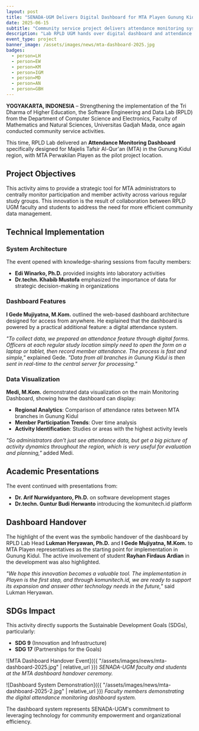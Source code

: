 ```yaml
---
layout: post
title: "SENADA-UGM Delivers Digital Dashboard for MTA Playen Gunung Kidul"
date: 2025-06-15
subtitle: "Community service project delivers attendance monitoring system for religious study groups"
description: "Lab RPLD UGM hands over digital dashboard and attendance system to MTA Playen as pilot project for Gunung Kidul region"
event_type: project
banner_image: /assets/images/news/mta-dashboard-2025.jpg
badges:
  - person=LH
  - person=EW
  - person=KM
  - person=IGM
  - person=MD
  - person=AN
  - person=GBH
---
```


**YOGYAKARTA, INDONESIA** – Strengthening the implementation of the Tri Dharma of Higher Education, the Software Engineering and Data Lab (RPLD) from the Department of Computer Science and Electronics, Faculty of Mathematics and Natural Sciences, Universitas Gadjah Mada, once again conducted community service activities.

This time, RPLD Lab delivered an **Attendance Monitoring Dashboard** specifically designed for Majelis Tafsir Al-Qur'an (MTA) in the Gunung Kidul region, with MTA Perwakilan Playen as the pilot project location.

## Project Objectives

This activity aims to provide a strategic tool for MTA administrators to centrally monitor participation and member activity across various regular study groups. This innovation is the result of collaboration between RPLD UGM faculty and students to address the need for more efficient community data management.

## Technical Implementation

### System Architecture
The event opened with knowledge-sharing sessions from faculty members:

- **Edi Winarko, Ph.D.** provided insights into laboratory activities
- **Dr.techn. Khabib Mustofa** emphasized the importance of data for strategic decision-making in organizations

### Dashboard Features
**I Gede Mujiyatna, M.Kom.** outlined the web-based dashboard architecture designed for access from anywhere. He explained that the dashboard is powered by a practical additional feature: a digital attendance system.

*"To collect data, we prepared an attendance feature through digital forms. Officers at each regular study location simply need to open the form on a laptop or tablet, then record member attendance. The process is fast and simple,"* explained Gede. *"Data from all branches in Gunung Kidul is then sent in real-time to the central server for processing."*

### Data Visualization
**Medi, M.Kom.** demonstrated data visualization on the main Monitoring Dashboard, showing how the dashboard can display:

- **Regional Analytics**: Comparison of attendance rates between MTA branches in Gunung Kidul
- **Member Participation Trends**: Over time analysis
- **Activity Identification**: Studies or areas with the highest activity levels

*"So administrators don't just see attendance data, but get a big picture of activity dynamics throughout the region, which is very useful for evaluation and planning,"* added Medi.

## Academic Presentations

The event continued with presentations from:
- **Dr. Arif Nurwidyantoro, Ph.D.** on software development stages
- **Dr.techn. Guntur Budi Herwanto** introducing the komunitech.id platform

## Dashboard Handover

The highlight of the event was the symbolic handover of the dashboard by RPLD Lab Head **Lukman Heryawan, Ph.D.** and **I Gede Mujiyatna, M.Kom.** to MTA Playen representatives as the starting point for implementation in Gunung Kidul. The active involvement of student **Rayhan Firdaus Ardian** in the development was also highlighted.

*"We hope this innovation becomes a valuable tool. The implementation in Playen is the first step, and through komunitech.id, we are ready to support its expansion and answer other technology needs in the future,"* said Lukman Heryawan.

## SDGs Impact

This activity directly supports the Sustainable Development Goals (SDGs), particularly:
- **SDG 9** (Innovation and Infrastructure)
- **SDG 17** (Partnerships for the Goals)

![MTA Dashboard Handover Event]({{ "/assets/images/news/mta-dashboard-2025.jpg" | relative_url }})
*SENADA-UGM faculty and students at the MTA dashboard handover ceremony.*

![Dashboard System Demonstration]({{ "/assets/images/news/mta-dashboard-2025-2.jpg" | relative_url }})
*Faculty members demonstrating the digital attendance monitoring dashboard system.*

The dashboard system represents SENADA-UGM's commitment to leveraging technology for community empowerment and organizational efficiency.